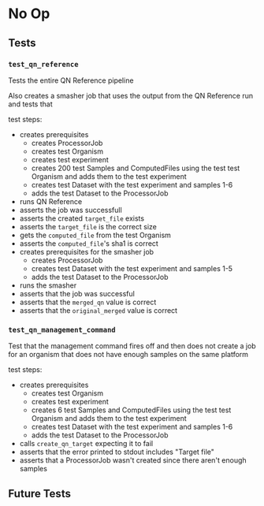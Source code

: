 # No Op

## Tests

### `test_qn_reference`

Tests the entire QN Reference pipeline

Also creates a smasher job that uses the output from the QN Reference run and tests that

test steps:
- creates prerequisites
    - creates ProcessorJob
    - creates test Organism
    - creates test experiment
    - creates 200 test Samples and ComputedFiles using the test test Organism and adds them to the test experiment
    - creates test Dataset with the test experiment and samples 1-6
    - adds the test Dataset to the ProcessorJob
- runs QN Reference
- asserts the job was successfull
- asserts the created `target_file` exists
- asserts the `target_file` is the correct size
- gets the `computed_file` from the test Organism
- asserts the `computed_file`'s sha1 is correct
- creates prerequisites for the smasher job
    - creates ProcessorJob
    - creates test Dataset with the test experiment and samples 1-5
    - adds the test Dataset to the ProcessorJob
- runs the smasher
- asserts that the job was successful
- asserts that the `merged_qn` value is correct
- asserts that the `original_merged` value is correct

### `test_qn_management_command`

Test that the management command fires off and then does not create
a job for an organism that does not have enough samples on the same
platform

test steps:
- creates prerequisites
    - creates test Organism
    - creates test experiment
    - creates 6 test Samples and ComputedFiles using the test test Organism and adds them to the test experiment
    - creates test Dataset with the test experiment and samples 1-6
    - adds the test Dataset to the ProcessorJob
- calls `create_qn_target` expecting it to fail
- asserts that the error printed to stdout includes "Target file"
- asserts that a ProcessorJob wasn't created since there aren't enough samples

## Future Tests

